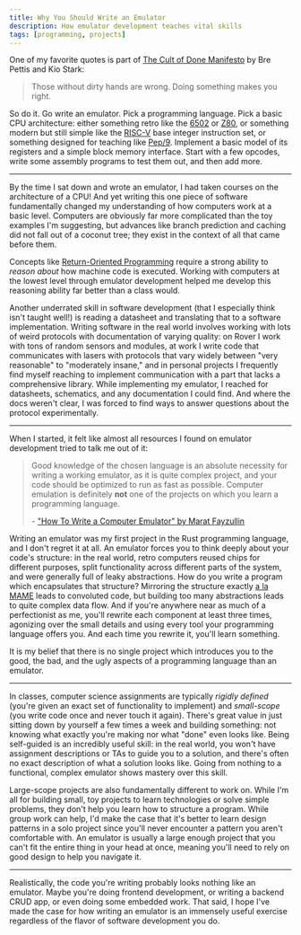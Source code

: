 ```yaml
---
title: Why You Should Write an Emulator
description: How emulator development teaches vital skills
tags: [programming, projects]
---
```


One of my favorite quotes is part of [The Cult of Done Manifesto](https://medium.com/@bre/the-cult-of-done-manifesto-724ca1c2ff13) by Bre Pettis and Kio Stark:

> Those without dirty hands are wrong. Doing something makes you right.

So do it. Go write an emulator. Pick a programming language. Pick a basic CPU architecture: either something retro like the [6502](https://www.pagetable.com/c64ref/6502/) or [Z80](https://clrhome.org/table/), or something modern but still simple like the [RISC-V](https://riscv.org/wp-content/uploads/2017/05/riscv-spec-v2.2.pdf) base integer instruction set, or something designed for teaching like [Pep/9](https://github.com/StanWarford/pep9). Implement a basic model of its registers and a simple block memory interface. Start with a few opcodes, write some assembly programs to test them out, and then add more.

---

By the time I sat down and wrote an emulator, I had taken courses on the architecture of a CPU! And yet writing this one piece of software fundamentally changed my understanding of how computers work at a basic level. Computers are obviously far more complicated than the toy examples I'm suggesting, but advances like branch prediction and caching did not fall out of a coconut tree; they exist in the context of all that came before them.

Concepts like [Return-Oriented Programming](https://www.youtube.com/watch?v=8Dcj19KGKWM) require a strong ability to _reason about_ how machine code is executed. Working with computers at the lowest level through emulator development helped me develop this reasoning ability far better than a class would.

Another underrated skill in software development (that I especially think isn't taught well!) is reading a datasheet and translating that to a software implementation. Writing software in the real world involves working with lots of weird protocols with documentation of varying quality: on Rover I work with tons of random sensors and modules, at work I write code that communicates with lasers with protocols that vary widely between "very reasonable" to "moderately insane," and in personal projects I frequently find myself reaching to implement communication with a part that lacks a comprehensive library. While implementing my emulator, I reached for datasheets, schematics, and any documentation I could find. And where the docs weren't clear, I was forced to find ways to answer questions about the protocol experimentally.

---

When I started, it felt like almost all resources I found on emulator development tried to talk me out of it:

> Good knowledge of the chosen language is an absolute necessity for writing a working emulator, as it is quite complex project, and your code should be optimized to run as fast as possible. Computer emulation is definitely **not** one of the projects on which you learn a programming language.
>
> \- ["How To Write a Computer Emulator" by Marat Fayzullin](http://fms.komkon.org/EMUL8/HOWTO.html)

Writing an emulator was my first project in the Rust programming language, and I don't regret it at all. An emulator forces you to think deeply about your code's structure: in the real world, retro computers reused chips for different purposes, split functionality across different parts of the system, and were generally full of leaky abstractions. How do you write a program which encapsulates that structure? Mirroring the structure exactly [a la MAME](https://www.mamedev.org/about.html) leads to convoluted code, but building too many abstractions leads to quite complex data flow. And if you're anywhere near as much of a perfectionist as me, you'll rewrite each component at least three times, agonizing over the small details and using every tool your programming language offers you. And each time you rewrite it, you'll learn something.

It is my belief that there is no single project which introduces you to the good, the bad, and the ugly aspects of a programming language than an emulator.

---

In classes, computer science assignments are typically _rigidly defined_ (you're given an exact set of functionality to implement) and _small-scope_ (you write code once and never touch it again). There's great value in just sitting down by yourself a few times a week and building something: not knowing what exactly you're making nor what "done" even looks like. Being self-guided is an incredibly useful skill: in the real world, you won't have assignment descriptions or TAs to guide you to a solution, and there's often no exact description of what a solution looks like. Going from nothing to a functional, complex emulator shows mastery over this skill.

Large-scope projects are also fundamentally different to work on. While I'm all for building small, toy projects to learn technologies or solve simple problems, they don't help you learn how to structure a program. While group work can help, I'd make the case that it's better to learn design patterns in a solo project since you'll never encounter a pattern you aren't comfortable with. An emulator is usually a large enough project that you can't fit the entire thing in your head at once, meaning you'll need to rely on good design to help you navigate it.

---

Realistically, the code you're writing probably looks nothing like an emulator. Maybe you're doing frontend development, or writing a backend CRUD app, or even doing some embedded work. That said, I hope I've made the case for how writing an emulator is an immensely useful exercise regardless of the flavor of software development you do.
